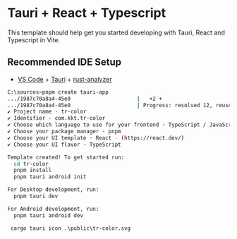 # Tauri + React + Typescript

This template should help get you started developing with Tauri, React and Typescript in Vite.

## Recommended IDE Setup

- [VS Code](https://code.visualstudio.com/) + [Tauri](https://marketplace.visualstudio.com/items?itemName=tauri-apps.tauri-vscode) + [rust-analyzer](https://marketplace.visualstudio.com/items?itemName=rust-lang.rust-analyzer)

```sh
C:\sources>pnpm create tauri-app
.../1987c70a8a4-45e0                     |   +2 +
.../1987c70a8a4-45e0                     | Progress: resolved 12, reused 0, downloaded 2, added 2, done
✔ Project name · tr-color
✔ Identifier · com.kkt.tr-color
✔ Choose which language to use for your frontend · TypeScript / JavaScript - (pnpm, yarn, npm, deno, bun)
✔ Choose your package manager · pnpm
✔ Choose your UI template · React - (https://react.dev/)
✔ Choose your UI flavor · TypeScript

Template created! To get started run:
  cd tr-color
  pnpm install
  pnpm tauri android init

For Desktop development, run:
  pnpm tauri dev

For Android development, run:
  pnpm tauri android dev

```
```
 cargo tauri icon .\public\tr-color.svg
```